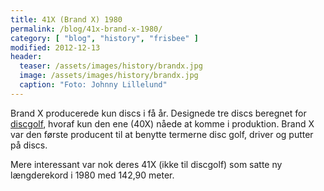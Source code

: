 ```yaml
---
title: 41X (Brand X) 1980 
permalink: /blog/41x-brand-x-1980/
category: [ "blog", "history", "frisbee" ]
modified: 2012-12-13
header:
  teaser: /assets/images/history/brandx.jpg
  image: /assets/images/history/brandx.jpg
  caption: "Foto: Johnny Lillelund"
---
```


Brand X producerede kun discs i få år. Designede tre discs beregnet for [discgolf](/discgolf/), hvoraf kun den ene (40X) nåede at komme i produktion. Brand X var den første producent til at benytte termerne disc golf, driver og putter på discs.

Mere interessant var nok deres 41X (ikke til discgolf) som satte ny længderekord i 1980 med 142,90 meter.